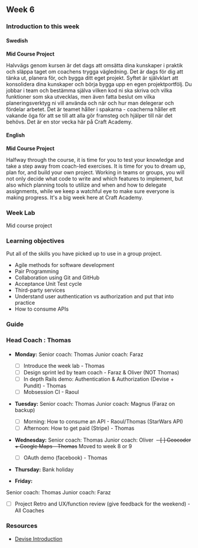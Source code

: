## Week 6
### Introduction to this week

#### Swedish
**Mid Course Project**

Halvvägs genom kursen är det dags att omsätta dina kunskaper i praktik och släppa taget om coachens trygga vägledning. Det är dags för dig att tänka ut, planera för, och bygga ditt eget projekt. Syftet är självklart att konsolidera dina kunskaper och börja bygga upp en egen projektportfölj. Du jobbar i team och bestämma själva vilken kod ni ska skriva och vilka funktioner som ska utvecklas, men även fatta beslut om vilka planeringsverktyg ni vill använda och när och hur man delegerar och fördelar arbetet. Det är teamet håller i spakarna - coacherna håller ett vakande öga för att se till att alla gör framsteg och hjälper till när det behövs. Det är en stor vecka här på Craft Academy.
#### English
**Mid Course Project**

Halfway through the course, it is time for you to test your knowledge and take a step away from coach-led exercises. It is time for you to dream up, plan for, and build your own project. Working in teams or groups, you will not only decide what code to write and which features to implement, but also which planning tools to utilize and when and how to delegate assignments, while we keep a watchful eye to make sure everyone is making progress. It's a big week here at Craft Academy.
### Week Lab
Mid course project

### Learning objectives
Put all of the skills you have picked up to use in a group project.

- Agile methods for software development
- Pair Programming
- Collaboration using Git and GitHub
- Acceptance Unit Test cycle
- Third-party services
- Understand user authentication vs authorization and put that into practice
- How to consume APIs

### Guide

### Head Coach : Thomas
#### 


- **Monday:** 
  Senior coach: Thomas 
  Junior coach: Faraz
  - [ ] Introduce the week lab - Thomas
  - [ ] Design sprint led by team coach - Faraz & Oliver (NOT Thomas)
  - [ ] In depth Rails demo: Authentication & Authorization (Devise + Pundit) - Thomas
  - [ ] Mobsession CI - Raoul
  
- **Tuesday:**
  Senior coach: Thomas 
  Junior coach: Magnus (Faraz on backup)
  - [ ] Morning: How to consume an API - Raoul/Thomas (StarWars API)
  - [ ] Afternoon: How to get paid (Stripe) - Thomas
  
- **Wednesday:**
Senior coach: Thomas
Junior coach: Oliver
  ~~- [ ] Geocoder + Google Maps - Thomas~~ Moved to week 8 or 9
  - [ ] OAuth demo (facebook) - Thomas
- **Thursday:** Bank holiday

- **Friday:**

Senior coach: Thomas
Junior coach: Faraz
  - [ ] Project Retro and UX/function review  (give feedback for the weekend) - All Coaches
  
  ### Resources
  * [Devise Introduction](https://youtu.be/BBKiHPotInA)
